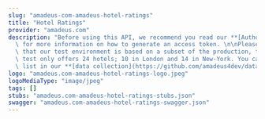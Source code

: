 ```yaml
---
slug: "amadeus-com-amadeus-hotel-ratings"
title: "Hotel Ratings"
provider: "amadeus.com"
description: "Before using this API, we recommend you read our **[Authorization Guide](https://developers.amadeus.com/self-service/apis-docs/guides/authorization-262)**\
  \ for more information on how to generate an access token. \n\nPlease also be aware\
  \ that our test environment is based on a subset of the production, this API in\
  \ test only offers 24 hotels; 10 in London and 14 in New-York. You can find the\
  \ list in our **[data collection](https://github.com/amadeus4dev/data-collection)**.\n"
logo: "amadeus.com-amadeus-hotel-ratings-logo.jpeg"
logoMediaType: "image/jpeg"
tags: []
stubs: "amadeus.com-amadeus-hotel-ratings-stubs.json"
swagger: "amadeus.com-amadeus-hotel-ratings-swagger.json"
---
```

